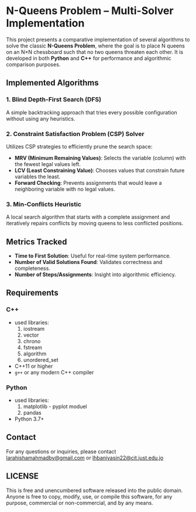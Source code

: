 # N-Queens Problem – Multi-Solver Implementation

This project presents a comparative implementation of several algorithms to solve the classic **N-Queens Problem**, where the goal is to place N queens on an N×N chessboard such that no two queens threaten each other. It is developed in both **Python** and **C++** for performance and algorithmic comparison purposes.

##  Implemented Algorithms

### 1. Blind Depth-First Search (DFS)
A simple backtracking approach that tries every possible configuration without using any heuristics.

### 2. Constraint Satisfaction Problem (CSP) Solver
Utilizes CSP strategies to efficiently prune the search space:
- **MRV (Minimum Remaining Values)**: Selects the variable (column) with the fewest legal values left.
- **LCV (Least Constraining Value)**: Chooses values that constrain future variables the least.
- **Forward Checking**: Prevents assignments that would leave a neighboring variable with no legal values.

### 3. Min-Conflicts Heuristic
A local search algorithm that starts with a complete assignment and iteratively repairs conflicts by moving queens to less conflicted positions.

## Metrics Tracked

- **Time to First Solution**: Useful for real-time system performance.
- **Number of Valid Solutions Found**: Validates correctness and completeness.
- **Number of Steps/Assignments**: Insight into algorithmic efficiency.

## Requirements

### C++
- used libraries:
  1. iostream
  2. vector
  3. chrono
  4. fstream
  5. algorithm
  6. unordered_set
- C++11 or higher
- `g++` or any modern C++ compiler

### Python
- used libraries:
  1. matplotlib - pyplot moduel
  2. pandas
- Python 3.7+

## Contact 
For any questions or inquiries, please contact larahishamahmadby@gmail.com or lhbaniyasin22@cit.just.edu.jo
## LICENSE
This is free and unencumbered software released into the public domain.
Anyone is free to copy, modify, use, or compile this software, for any purpose, commercial or non-commercial, and by any means.

